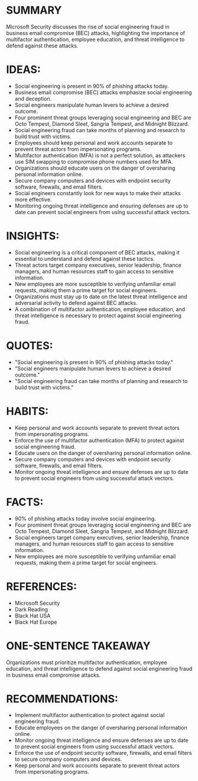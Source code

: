 # SUMMARY
Microsoft Security discusses the rise of social engineering fraud in business email compromise (BEC) attacks, highlighting the importance of multifactor authentication, employee education, and threat intelligence to defend against these attacks.

# IDEAS:
* Social engineering is present in 90% of phishing attacks today.
* Business email compromise (BEC) attacks emphasize social engineering and deception.
* Social engineers manipulate human levers to achieve a desired outcome.
* Four prominent threat groups leveraging social engineering and BEC are Octo Tempest, Diamond Sleet, Sangria Tempest, and Midnight Blizzard.
* Social engineering fraud can take months of planning and research to build trust with victims.
* Employees should keep personal and work accounts separate to prevent threat actors from impersonating programs.
* Multifactor authentication (MFA) is not a perfect solution, as attackers use SIM swapping to compromise phone numbers used for MFA.
* Organizations should educate users on the danger of oversharing personal information online.
* Secure company computers and devices with endpoint security software, firewalls, and email filters.
* Social engineers constantly look for new ways to make their attacks more effective.
* Monitoring ongoing threat intelligence and ensuring defenses are up to date can prevent social engineers from using successful attack vectors.

# INSIGHTS:
* Social engineering is a critical component of BEC attacks, making it essential to understand and defend against these tactics.
* Threat actors target company executives, senior leadership, finance managers, and human resources staff to gain access to sensitive information.
* New employees are more susceptible to verifying unfamiliar email requests, making them a prime target for social engineers.
* Organizations must stay up to date on the latest threat intelligence and adversarial activity to defend against BEC attacks.
* A combination of multifactor authentication, employee education, and threat intelligence is necessary to protect against social engineering fraud.

# QUOTES:
* "Social engineering is present in 90% of phishing attacks today."
* "Social engineers manipulate human levers to achieve a desired outcome."
* "Social engineering fraud can take months of planning and research to build trust with victims."

# HABITS:
* Keep personal and work accounts separate to prevent threat actors from impersonating programs.
* Enforce the use of multifactor authentication (MFA) to protect against social engineering fraud.
* Educate users on the danger of oversharing personal information online.
* Secure company computers and devices with endpoint security software, firewalls, and email filters.
* Monitor ongoing threat intelligence and ensure defenses are up to date to prevent social engineers from using successful attack vectors.

# FACTS:
* 90% of phishing attacks today involve social engineering.
* Four prominent threat groups leveraging social engineering and BEC are Octo Tempest, Diamond Sleet, Sangria Tempest, and Midnight Blizzard.
* Social engineers target company executives, senior leadership, finance managers, and human resources staff to gain access to sensitive information.
* New employees are more susceptible to verifying unfamiliar email requests, making them a prime target for social engineers.

# REFERENCES:
* Microsoft Security
* Dark Reading
* Black Hat USA
* Black Hat Europe

# ONE-SENTENCE TAKEAWAY
Organizations must prioritize multifactor authentication, employee education, and threat intelligence to defend against social engineering fraud in business email compromise attacks.

# RECOMMENDATIONS:
* Implement multifactor authentication to protect against social engineering fraud.
* Educate employees on the danger of oversharing personal information online.
* Monitor ongoing threat intelligence and ensure defenses are up to date to prevent social engineers from using successful attack vectors.
* Enforce the use of endpoint security software, firewalls, and email filters to secure company computers and devices.
* Keep personal and work accounts separate to prevent threat actors from impersonating programs.
